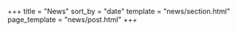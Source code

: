 +++
title = "News"
sort_by = "date"
template = "news/section.html"
page_template = "news/post.html"
+++
